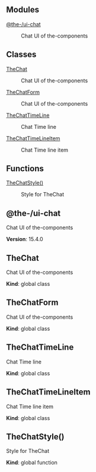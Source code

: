 <!--- Code generated by @the-/script-doc. DO NOT EDIT. -->

## Modules

<dl>
<dt><a href="#module_@the-/ui-chat">@the-/ui-chat</a></dt>
<dd><p>Chat UI of the-components</p>
</dd>
</dl>

## Classes

<dl>
<dt><a href="#TheChat">TheChat</a></dt>
<dd><p>Chat UI of the-components</p>
</dd>
<dt><a href="#TheChatForm">TheChatForm</a></dt>
<dd><p>Chat UI of the-components</p>
</dd>
<dt><a href="#TheChatTimeLine">TheChatTimeLine</a></dt>
<dd><p>Chat Time line</p>
</dd>
<dt><a href="#TheChatTimeLineItem">TheChatTimeLineItem</a></dt>
<dd><p>Chat Time line item</p>
</dd>
</dl>

## Functions

<dl>
<dt><a href="#TheChatStyle">TheChatStyle()</a></dt>
<dd><p>Style for TheChat</p>
</dd>
</dl>

<a name="module_@the-/ui-chat"></a>

## @the-/ui-chat
Chat UI of the-components

**Version**: 15.4.0  
<a name="TheChat"></a>

## TheChat
Chat UI of the-components

**Kind**: global class  
<a name="TheChatForm"></a>

## TheChatForm
Chat UI of the-components

**Kind**: global class  
<a name="TheChatTimeLine"></a>

## TheChatTimeLine
Chat Time line

**Kind**: global class  
<a name="TheChatTimeLineItem"></a>

## TheChatTimeLineItem
Chat Time line item

**Kind**: global class  
<a name="TheChatStyle"></a>

## TheChatStyle()
Style for TheChat

**Kind**: global function  
